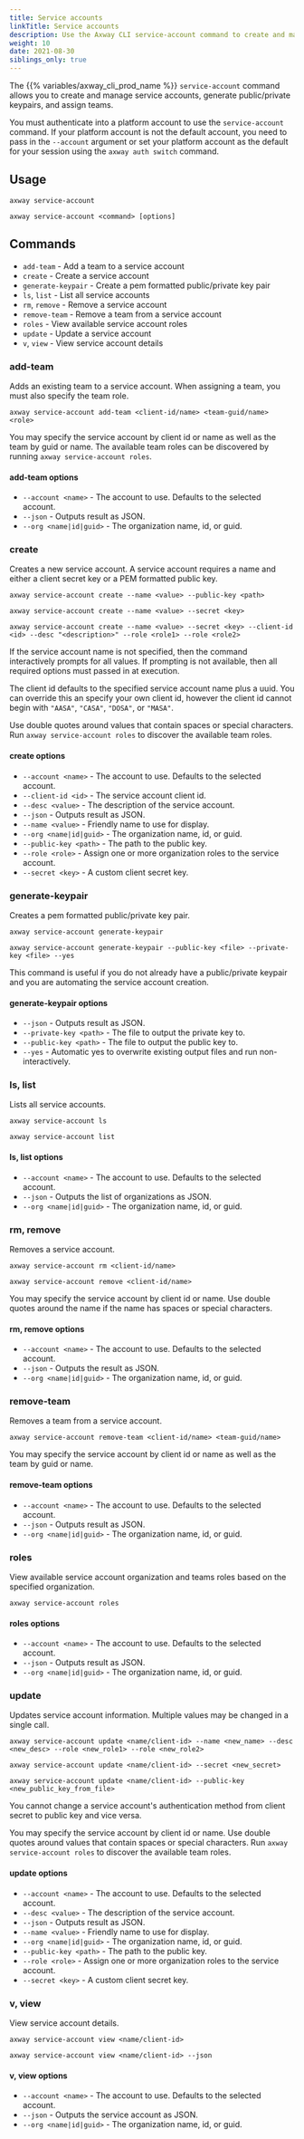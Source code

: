 ```yaml
---
title: Service accounts
linkTitle: Service accounts
description: Use the Axway CLI service-account command to create and manage service accounts.
weight: 10
date: 2021-08-30
siblings_only: true
---
```


The {{% variables/axway_cli_prod_name %}} `service-account` command allows you to create and manage service accounts, generate public/private keypairs, and assign teams.

You must authenticate into a platform account to use the `service-account` command. If your platform account is not the default account, you need to pass in the `--account` argument or set your platform account as the default for your session using the `axway auth switch` command.

## Usage

```
axway service-account

axway service-account <command> [options]
```

## Commands

* `add-team` - Add a team to a service account
* `create` - Create a service account
* `generate-keypair` - Create a pem formatted public/private key pair
* `ls`, `list` - List all service accounts
* `rm`, `remove` - Remove a service account
* `remove-team` - Remove a team from a service account
* `roles` - View available service account roles
* `update` - Update a service account
* `v`, `view` - View service account details

### add-team

Adds an existing team to a service account. When assigning a team, you must also specify the team role.

```
axway service-account add-team <client-id/name> <team-guid/name> <role>
```

You may specify the service account by client id or name as well as the team by guid or name. The available team roles can be discovered by running `axway service-account roles`.

#### add-team options

* `--account <name>` - The account to use. Defaults to the selected account.
* `--json` - Outputs result as JSON.
* `--org <name|id|guid>` - The organization name, id, or guid.

### create

Creates a new service account. A service account requires a name and either a client secret key or a PEM formatted public key.

```
axway service-account create --name <value> --public-key <path>

axway service-account create --name <value> --secret <key>

axway service-account create --name <value> --secret <key> --client-id <id> --desc "<description>" --role <role1> --role <role2>
```

If the service account name is not specified, then the command interactively prompts for all values. If prompting is not available, then all required options must passed in at execution.

The client id defaults to the specified service account name plus a uuid. You can override this an specify your own client id, however the client id cannot begin with `"AASA"`, `"CASA"`, `"DOSA"`, or `"MASA"`.

Use double quotes around values that contain spaces or special characters. Run `axway service-account roles` to discover the available team roles.

#### create options

* `--account <name>` - The account to use. Defaults to the selected account.
* `--client-id <id>` - The service account client id.
* `--desc <value>` - The description of the service account.
* `--json` - Outputs result as JSON.
* `--name <value>` - Friendly name to use for display.
* `--org <name|id|guid>` - The organization name, id, or guid.
* `--public-key <path>` - The path to the public key.
* `--role <role>` - Assign one or more organization roles to the service account.
* `--secret <key>` - A custom client secret key.

### generate-keypair

Creates a pem formatted public/private key pair.

```
axway service-account generate-keypair

axway service-account generate-keypair --public-key <file> --private-key <file> --yes
```

This command is useful if you do not already have a public/private keypair and you are automating the service account creation.

#### generate-keypair options

* `--json` - Outputs result as JSON.
* `--private-key <path>` - The file to output the private key to.
* `--public-key <path>` - The file to output the public key to.
* `--yes` - Automatic yes to overwrite existing output files and run non-interactively.

### ls, list

Lists all service accounts.

```
axway service-account ls

axway service-account list
```

#### ls, list options

* `--account <name>` - The account to use. Defaults to the selected account.
* `--json` - Outputs the list of organizations as JSON.
* `--org <name|id|guid>` - The organization name, id, or guid.

### rm, remove

Removes a service account.

```
axway service-account rm <client-id/name>

axway service-account remove <client-id/name>
```

You may specify the service account by client id or name. Use double quotes around the name if the name has spaces or special characters.

#### rm, remove options

* `--account <name>` - The account to use. Defaults to the selected account.
* `--json` - Outputs the result as JSON.
* `--org <name|id|guid>` - The organization name, id, or guid.

### remove-team

Removes a team from a service account.

```
axway service-account remove-team <client-id/name> <team-guid/name>
```

You may specify the service account by client id or name as well as the team by guid or name.

#### remove-team options

* `--account <name>` - The account to use. Defaults to the selected account.
* `--json` - Outputs result as JSON.
* `--org <name|id|guid>` - The organization name, id, or guid.

### roles

View available service account organization and teams roles based on the specified organization.

```
axway service-account roles
```

#### roles options

* `--account <name>` - The account to use. Defaults to the selected account.
* `--json` - Outputs result as JSON.
* `--org <name|id|guid>` - The organization name, id, or guid.

### update

Updates service account information. Multiple values may be changed in a single call.

```
axway service-account update <name/client-id> --name <new_name> --desc <new_desc> --role <new_role1> --role <new_role2>

axway service-account update <name/client-id> --secret <new_secret>

axway service-account update <name/client-id> --public-key <new_public_key_from_file>
```

You cannot change a service account's authentication method from client secret to public key and vice versa.

You may specify the service account by client id or name. Use double quotes around values that contain spaces or special characters. Run `axway service-account roles` to discover the available team roles.

#### update options

* `--account <name>` - The account to use. Defaults to the selected account.
* `--desc <value>` - The description of the service account.
* `--json` - Outputs result as JSON.
* `--name <value>` - Friendly name to use for display.
* `--org <name|id|guid>` - The organization name, id, or guid.
* `--public-key <path>` - The path to the public key.
* `--role <role>` - Assign one or more organization roles to the service account.
* `--secret <key>` - A custom client secret key.

### v, view

View service account details.

```
axway service-account view <name/client-id>

axway service-account view <name/client-id> --json
```

#### v, view options

* `--account <name>` - The account to use. Defaults to the selected account.
* `--json` - Outputs the service account as JSON.
* `--org <name|id|guid>` - The organization name, id, or guid.
